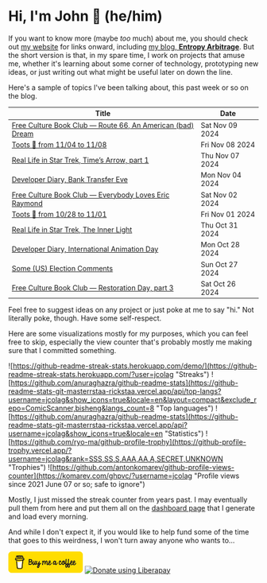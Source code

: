 # Hi, I'm John 👋 (he/him)

If you want to know more (maybe *too* much) about me, you should check out [my website](https://john.colagioia.net/) for links onward, including [my blog, **Entropy Arbitrage**](https://john.colagioia.net/blog).  But the short version is that, in my spare time, I work on projects that amuse me, whether it's learning about some corner of technology, prototyping new ideas, or just writing out what might be useful later on down the line.

Here's a sample of topics I've been talking about, this past week or so on the blog.

|Title|Date|
|-----|-------|
|[Free Culture Book Club — Route 66, An American (bad) Dream](https://john.colagioia.net/blog/2024/11/09/route-66.html)|Sat Nov 09 2024|
|[Toots 🦣 from 11/04 to 11/08](https://john.colagioia.net/blog/2024/11/08/week.html)|Fri Nov 08 2024|
|[Real Life in Star Trek, Time’s Arrow, part 1](https://john.colagioia.net/blog/2024/11/07/time-s-arrow-1.html)|Thu Nov 07 2024|
|[Developer Diary, Bank Transfer Eve](https://john.colagioia.net/blog/2024/11/04/bank.html)|Mon Nov 04 2024|
|[Free Culture Book Club — Everybody Loves Eric Raymond](https://john.colagioia.net/blog/2024/11/02/eler.html)|Sat Nov 02 2024|
|[Toots 🦣 from 10/28 to 11/01](https://john.colagioia.net/blog/2024/11/01/week.html)|Fri Nov 01 2024|
|[Real Life in Star Trek, The Inner Light](https://john.colagioia.net/blog/2024/10/31/inner-light.html)|Thu Oct 31 2024|
|[Developer Diary, International Animation Day](https://john.colagioia.net/blog/2024/10/28/animation.html)|Mon Oct 28 2024|
|[Some (US) Election Comments](https://john.colagioia.net/blog/2024/10/27/project-2025.html)|Sun Oct 27 2024|
|[Free Culture Book Club — Restoration Day, part 3](https://john.colagioia.net/blog/2024/10/26/restoration-day-3.html)|Sat Oct 26 2024|

Feel free to suggest ideas on any project or just poke at me to say "hi." Not literally poke, though. Have some self-respect.

Here are some visualizations mostly for my purposes, which you can feel free to skip, especially the view counter that's probably mostly me making sure that I committed something.

![https://github-readme-streak-stats.herokuapp.com/demo/](https://github-readme-streak-stats.herokuapp.com/?user=jcolag "Streaks")
![https://github.com/anuraghazra/github-readme-stats](https://github-readme-stats-git-masterrstaa-rickstaa.vercel.app/api/top-langs?username=jcolag&show_icons=true&locale=en&layout=compact&exclude_repo=ComicScanner,bisheng&langs_count=8 "Top languages")
![https://github.com/anuraghazra/github-readme-stats](https://github-readme-stats-git-masterrstaa-rickstaa.vercel.app/api?username=jcolag&show_icons=true&locale=en "Statistics")
![https://github.com/ryo-ma/github-profile-trophy](https://github-profile-trophy.vercel.app/?username=jcolag&rank=SSS,SS,S,AAA,AA,A,SECRET,UNKNOWN "Trophies")
![https://github.com/antonkomarev/github-profile-views-counter](https://komarev.com/ghpvc/?username=jcolag "Profile views since 2021 June 07 or so; safe to ignore")

Mostly, I just missed the streak counter from years past.  I may eventually pull them from here and put them all on the [dashboard page](https://github.com/jcolag/dash) that I generate and load every morning.

And while I don't expect it, if you would like to help fund some of the time that goes to this weirdness, I won't turn away anyone who wants to...

[<img src="images/default-yellow.png" alt="Buy Me a Coffee" width="150px"/>](https://www.buymeacoffee.com/jcolag)
<a href="https://liberapay.com/jcolag/donate"><img alt="Donate using Liberapay" src="https://liberapay.com/assets/widgets/donate.svg"></a>
